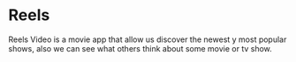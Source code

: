 # Reels

Reels Video is a movie app that allow us discover the newest y most popular shows, also we can see what others think about some movie or tv show.

